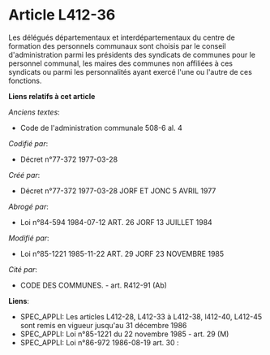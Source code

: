 # Article L412-36

Les délégués départementaux et interdépartementaux du centre de formation des personnels communaux sont choisis par le
conseil d'administration parmi les présidents des syndicats de communes pour le personnel communal, les maires des communes
non affiliées à ces syndicats ou parmi les personnalités ayant exercé l'une ou l'autre de ces fonctions.

**Liens relatifs à cet article**

_Anciens textes_:

  - Code de l'administration communale 508-6 al. 4

_Codifié par_:

  - Décret n°77-372 1977-03-28

_Créé par_:

  - Décret n°77-372 1977-03-28 JORF ET JONC 5 AVRIL 1977

_Abrogé par_:

  - Loi n°84-594 1984-07-12 ART. 26 JORF 13 JUILLET 1984

_Modifié par_:

  - Loi n°85-1221 1985-11-22 ART. 29 JORF 23 NOVEMBRE 1985

_Cité par_:

  - CODE DES COMMUNES. - art. R412-91 (Ab)

**Liens**:

  - SPEC_APPLI: Les articles L412-28, L412-33 à L412-38, l412-40, L412-45 sont remis en vigueur jusqu'au 31 décembre 1986
  - SPEC_APPLI: Loi n°85-1221 du 22 novembre 1985 - art. 29 (M)
  - SPEC_APPLI: Loi n°86-972 1986-08-19 art. 30 :
